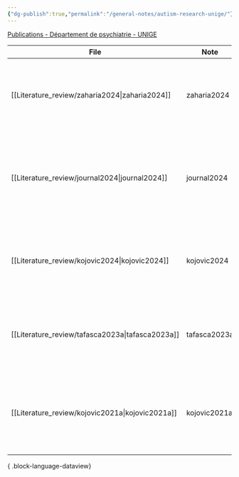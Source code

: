 ```yaml
---
{"dg-publish":true,"permalink":"/general-notes/autism-research-unige/"}
---
```




[Publications - Département de psychiatrie - UNIGE](https://www.unige.ch/medecine/psyat/groupes-de-recherche/1033schaer/publications)

| File                                                | Note         | title                                                                                                                            | published | journal                                       | Paper_type      | DOI                                                                                                 |
| --------------------------------------------------- | ------------ | -------------------------------------------------------------------------------------------------------------------------------- | --------- | --------------------------------------------- | --------------- | --------------------------------------------------------------------------------------------------- |
| [[Literature_review/zaharia2024\|zaharia2024]]   | zaharia2024  | Examining the Link Between Social Affect and Visual Exploration of Cute Stimuli in Autistic Children                             | 2024      | Journal of Autism and Developmental Disorders | journalArticle  | <ul><li>https://www.doi.org/10.1007/s10803-024-06504-1</li><li>10.1007/s10803-024-06504-1</li></ul> |
| [[Literature_review/journal2024\|journal2024]]   | journal2024  | Phenotyping variability in early socio-communicative skills in young children with autism and its influence on later development | 2024      | Autism Research                               | journalArticle  | <ul><li>https://www.doi.org/10.1002/aur.3188</li><li>10.1002/aur.3188</li></ul>                     |
| [[Literature_review/kojovic2024\|kojovic2024]]   | kojovic2024  | Unraveling the developmental dynamic of visual exploration of social interactions in autism                                      | 2024      | eLife                                         | journalArticle  | <ul><li>https://www.doi.org/10.7554/eLife.85623</li><li>10.7554/eLife.85623</li></ul>               |
| [[Literature_review/tafasca2023a\|tafasca2023a]] | tafasca2023a | The AI4Autism Project A Multimodal and Interdisciplinary Approach to Autism Diagnosis and Stratification                         | 2023      | \-                                            | conferencePaper | <ul><li>https://www.doi.org/10.1145/3610661.3616239</li><li>10.1145/3610661.3616239</li></ul>       |
| [[Literature_review/kojovic2021a\|kojovic2021a]] | kojovic2021a | Using 2D video-based pose estimation for automated prediction of autism spectrum disorders in young children                     | 2021      | Scientific Reports                            | journalArticle  | <ul><li>https://www.doi.org/10.1038/s41598-021-94378-z</li><li>10.1038/s41598-021-94378-z</li></ul> |

{ .block-language-dataview}